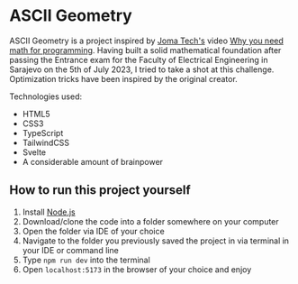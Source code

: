 # ASCII Geometry

ASCII Geometry is a project inspired by [Joma Tech's](https://www.youtube.com/@jomaoppa) video [Why you need math for programming](https://www.youtube.com/watch?v=sW9npZVpiMI&ab_channel=JomaTech).
Having built a solid mathematical foundation after passing the Entrance exam for the Faculty of Electrical Engineering in Sarajevo on the 5th of July 2023, I tried to take a shot at this challenge.
Optimization tricks have been inspired by the original creator.

Technologies used:
- HTML5
- CSS3
- TypeScript
- TailwindCSS
- Svelte
- A considerable amount of brainpower

## How to run this project yourself

1. Install [Node.js](https://nodejs.org/en)
2. Download/clone the code into a folder somewhere on your computer
3. Open the folder via IDE of your choice
4. Navigate to the folder you previously saved the project in via terminal in your IDE or command line
5. Type `npm run dev` into the terminal
6. Open `localhost:5173` in the browser of your choice and enjoy